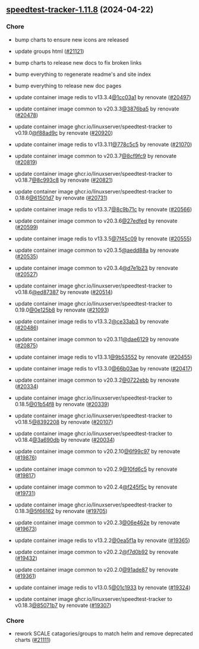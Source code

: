 

## [speedtest-tracker-1.11.8](https://github.com/truecharts/charts/compare/speedtest-tracker-1.6.0...speedtest-tracker-1.11.8) (2024-04-22)

### Chore



- bump charts to ensure new icons are released

- update groups html ([#21121](https://github.com/truecharts/charts/issues/21121))

- bump charts to release new docs to fix broken links

- bump everything to regenerate readme's and site index

- bump everything to release new doc pages

- update container image redis to v13.3.4[@1cc03a1](https://github.com/1cc03a1) by renovate ([#20497](https://github.com/truecharts/charts/issues/20497))

- update container image common to v20.3.3[@3876ba5](https://github.com/3876ba5) by renovate ([#20478](https://github.com/truecharts/charts/issues/20478))

- update container image ghcr.io/linuxserver/speedtest-tracker to v0.19.0[@f88ad9c](https://github.com/f88ad9c) by renovate ([#20920](https://github.com/truecharts/charts/issues/20920))

- update container image redis to v13.3.11[@778c5c5](https://github.com/778c5c5) by renovate ([#21070](https://github.com/truecharts/charts/issues/21070))

- update container image common to v20.3.7[@8cf9fc9](https://github.com/8cf9fc9) by renovate ([#20819](https://github.com/truecharts/charts/issues/20819))

- update container image ghcr.io/linuxserver/speedtest-tracker to v0.18.7[@8c993c8](https://github.com/8c993c8) by renovate ([#20821](https://github.com/truecharts/charts/issues/20821))

- update container image ghcr.io/linuxserver/speedtest-tracker to 0.18.6[@61501d7](https://github.com/61501d7) by renovate ([#20731](https://github.com/truecharts/charts/issues/20731))

- update container image redis to v13.3.7[@8c9b71c](https://github.com/8c9b71c) by renovate ([#20566](https://github.com/truecharts/charts/issues/20566))

- update container image common to v20.3.6[@27edfed](https://github.com/27edfed) by renovate ([#20599](https://github.com/truecharts/charts/issues/20599))

- update container image redis to v13.3.5[@7f45c09](https://github.com/7f45c09) by renovate ([#20555](https://github.com/truecharts/charts/issues/20555))

- update container image common to v20.3.5[@aedd88a](https://github.com/aedd88a) by renovate ([#20535](https://github.com/truecharts/charts/issues/20535))

- update container image common to v20.3.4[@d7e1b23](https://github.com/d7e1b23) by renovate ([#20527](https://github.com/truecharts/charts/issues/20527))

- update container image ghcr.io/linuxserver/speedtest-tracker to v0.18.6[@ed87387](https://github.com/ed87387) by renovate ([#20514](https://github.com/truecharts/charts/issues/20514))

- update container image ghcr.io/linuxserver/speedtest-tracker to 0.19.0[@0e125b8](https://github.com/0e125b8) by renovate ([#21093](https://github.com/truecharts/charts/issues/21093))

- update container image redis to v13.3.2[@ce33ab3](https://github.com/ce33ab3) by renovate ([#20486](https://github.com/truecharts/charts/issues/20486))

- update container image common to v20.3.11[@dae6129](https://github.com/dae6129) by renovate ([#20875](https://github.com/truecharts/charts/issues/20875))

- update container image redis to v13.3.1[@9b53552](https://github.com/9b53552) by renovate ([#20455](https://github.com/truecharts/charts/issues/20455))

- update container image redis to v13.3.0[@66b03ae](https://github.com/66b03ae) by renovate ([#20417](https://github.com/truecharts/charts/issues/20417))

- update container image common to v20.3.2[@0722ebb](https://github.com/0722ebb) by renovate ([#20334](https://github.com/truecharts/charts/issues/20334))

- update container image ghcr.io/linuxserver/speedtest-tracker to 0.18.5[@01b54f8](https://github.com/01b54f8) by renovate ([#20339](https://github.com/truecharts/charts/issues/20339))

- update container image ghcr.io/linuxserver/speedtest-tracker to v0.18.5[@8392208](https://github.com/8392208) by renovate ([#20107](https://github.com/truecharts/charts/issues/20107))

- update container image ghcr.io/linuxserver/speedtest-tracker to v0.18.4[@3a690db](https://github.com/3a690db) by renovate ([#20034](https://github.com/truecharts/charts/issues/20034))

- update container image common to v20.2.10[@6f99c97](https://github.com/6f99c97) by renovate ([#19876](https://github.com/truecharts/charts/issues/19876))

- update container image common to v20.2.9[@10fd6c5](https://github.com/10fd6c5) by renovate ([#19817](https://github.com/truecharts/charts/issues/19817))

- update container image common to v20.2.4[@f245f5c](https://github.com/f245f5c) by renovate ([#19731](https://github.com/truecharts/charts/issues/19731))

- update container image ghcr.io/linuxserver/speedtest-tracker to 0.18.3[@5f66162](https://github.com/5f66162) by renovate ([#19705](https://github.com/truecharts/charts/issues/19705))

- update container image common to v20.2.3[@06e462e](https://github.com/06e462e) by renovate ([#19673](https://github.com/truecharts/charts/issues/19673))

- update container image redis to v13.2.2[@0ea5f1a](https://github.com/0ea5f1a) by renovate ([#19365](https://github.com/truecharts/charts/issues/19365))

- update container image common to v20.2.2[@f7d0b92](https://github.com/f7d0b92) by renovate ([#19432](https://github.com/truecharts/charts/issues/19432))

- update container image common to v20.2.0[@91ade87](https://github.com/91ade87) by renovate ([#19361](https://github.com/truecharts/charts/issues/19361))

- update container image redis to v13.0.5[@01c1933](https://github.com/01c1933) by renovate ([#19324](https://github.com/truecharts/charts/issues/19324))

- update container image ghcr.io/linuxserver/speedtest-tracker to v0.18.3[@85071b7](https://github.com/85071b7) by renovate ([#19307](https://github.com/truecharts/charts/issues/19307))

### Chore



- rework SCALE catagories/groups to match helm and remove deprecated charts ([#21111](https://github.com/truecharts/charts/issues/21111))